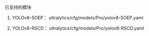 
已支持的模块

1. YOLOv8-SOEP： ultralytics/cfg/models/Pro/yolov8-SOEP.yaml

2. YOLOv8-RSCD： ultralytics/cfg/models/Pro/yolov8-RSCD.yaml